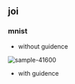 ## joi

### mnist 
- without guidence

![sample-41600](https://user-images.githubusercontent.com/53368178/190867851-6d84fb48-ead7-47f1-90d4-4b71c7622396.png)

- with guidence

